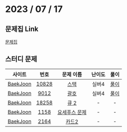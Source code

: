 # 2023 / 07 / 17

## 문제집 Link

[문제집](https://github.com/tony9402/baekjoon/tree/main/data_structure)

## 스터디 문제

|                사이트                |                      번호                      |                       문제 이름                       | 난이도 |                       풀이                        |
| :----------------------------------: | :--------------------------------------------: | :---------------------------------------------------: | :----: | :-----------------------------------------------: |
| [BaekJoon](https://www.acmicpc.net/) | [10828](https://www.acmicpc.net/problem/10828) |     [스택](https://www.acmicpc.net/problem/10828)     | 실버4  | [풀이](../../../../BaekJoon/Solutions/10828_스택) |
| [BaekJoon](https://www.acmicpc.net/) |  [9012](https://www.acmicpc.net/problem/9012)  |     [괄호](https://www.acmicpc.net/problem/9012)      | 실버4  | [풀이](../../../../BaekJoon/Solutions/9012_괄호)  |
| [BaekJoon](https://www.acmicpc.net/) | [18258](https://www.acmicpc.net/problem/18258) |     [큐 2](https://www.acmicpc.net/problem/18258)     |   -    |                         -                         |
| [BaekJoon](https://www.acmicpc.net/) |  [1158](https://www.acmicpc.net/problem/1158)  | [요세푸스 문제](https://www.acmicpc.net/problem/1158) |   -    |                         -                         |
| [BaekJoon](https://www.acmicpc.net/) |  [2164](https://www.acmicpc.net/problem/2164)  |     [카드2](https://www.acmicpc.net/problem/2164)     |   -    |                         -                         |
